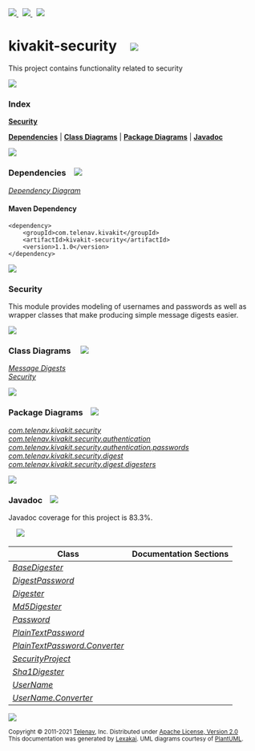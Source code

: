 [//]: # (start-user-text)

<a href="https://www.kivakit.org">
<img src="https://www.kivakit.org/images/web-32.png" srcset="https://www.kivakit.org/images/web-32-2x.png 2x"/>
</a>
&nbsp;
<a href="https://twitter.com/openkivakit">
<img src="https://www.kivakit.org/images/twitter-32.png" srcset="https://www.kivakit.org/images/twitter-32-2x.png 2x"/>
</a>
&nbsp;
<a href="https://kivakit.zulipchat.com">
<img src="https://www.kivakit.org/images/zulip-32.png" srcset="https://www.kivakit.org/images/zulip-32-2x.png 2x"/>
</a>

[//]: # (end-user-text)

# kivakit-security &nbsp;&nbsp; <img src="https://www.kivakit.org/images/lock-32.png" srcset="https://www.kivakit.org/images/lock-32-2x.png 2x"/>

This project contains functionality related to security

<img src="https://www.kivakit.org/images/horizontal-line-512.png" srcset="https://www.kivakit.org/images/horizontal-line-512-2x.png 2x"/>

### Index

[**Security**](#security)  

[**Dependencies**](#dependencies) | [**Class Diagrams**](#class-diagrams) | [**Package Diagrams**](#package-diagrams) | [**Javadoc**](#javadoc)

<img src="https://www.kivakit.org/images/horizontal-line-512.png" srcset="https://www.kivakit.org/images/horizontal-line-512-2x.png 2x"/>

### Dependencies <a name="dependencies"></a> &nbsp;&nbsp; <img src="https://www.kivakit.org/images/dependencies-32.png" srcset="https://www.kivakit.org/images/dependencies-32-2x.png 2x"/>

[*Dependency Diagram*](https://www.kivakit.org/1.1.0/lexakai/kivakit/kivakit-security/documentation/diagrams/dependencies.svg)

#### Maven Dependency

    <dependency>
        <groupId>com.telenav.kivakit</groupId>
        <artifactId>kivakit-security</artifactId>
        <version>1.1.0</version>
    </dependency>

<img src="https://www.kivakit.org/images/horizontal-line-128.png" srcset="https://www.kivakit.org/images/horizontal-line-128-2x.png 2x"/>

[//]: # (start-user-text)

### Security <a name = "security"></a>

This module provides modeling of usernames and passwords as well as wrapper classes that make
producing simple message digests easier.

[//]: # (end-user-text)

<img src="https://www.kivakit.org/images/horizontal-line-128.png" srcset="https://www.kivakit.org/images/horizontal-line-128-2x.png 2x"/>

### Class Diagrams <a name="class-diagrams"></a> &nbsp; &nbsp; <img src="https://www.kivakit.org/images/diagram-40.png" srcset="https://www.kivakit.org/images/diagram-40-2x.png 2x"/>

[*Message Digests*](https://www.kivakit.org/1.1.0/lexakai/kivakit/kivakit-security/documentation/diagrams/diagram-security-digest.svg)  
[*Security*](https://www.kivakit.org/1.1.0/lexakai/kivakit/kivakit-security/documentation/diagrams/diagram-security.svg)

<img src="https://www.kivakit.org/images/horizontal-line-128.png" srcset="https://www.kivakit.org/images/horizontal-line-128-2x.png 2x"/>

### Package Diagrams <a name="package-diagrams"></a> &nbsp;&nbsp; <img src="https://www.kivakit.org/images/box-32.png" srcset="https://www.kivakit.org/images/box-32-2x.png 2x"/>

[*com.telenav.kivakit.security*](https://www.kivakit.org/1.1.0/lexakai/kivakit/kivakit-security/documentation/diagrams/com.telenav.kivakit.security.svg)  
[*com.telenav.kivakit.security.authentication*](https://www.kivakit.org/1.1.0/lexakai/kivakit/kivakit-security/documentation/diagrams/com.telenav.kivakit.security.authentication.svg)  
[*com.telenav.kivakit.security.authentication.passwords*](https://www.kivakit.org/1.1.0/lexakai/kivakit/kivakit-security/documentation/diagrams/com.telenav.kivakit.security.authentication.passwords.svg)  
[*com.telenav.kivakit.security.digest*](https://www.kivakit.org/1.1.0/lexakai/kivakit/kivakit-security/documentation/diagrams/com.telenav.kivakit.security.digest.svg)  
[*com.telenav.kivakit.security.digest.digesters*](https://www.kivakit.org/1.1.0/lexakai/kivakit/kivakit-security/documentation/diagrams/com.telenav.kivakit.security.digest.digesters.svg)

<img src="https://www.kivakit.org/images/horizontal-line-128.png" srcset="https://www.kivakit.org/images/horizontal-line-128-2x.png 2x"/>

### Javadoc <a name="javadoc"></a> &nbsp;&nbsp; <img src="https://www.kivakit.org/images/books-32.png" srcset="https://www.kivakit.org/images/books-32-2x.png 2x"/>

Javadoc coverage for this project is 83.3%.  
  
&nbsp; &nbsp; <img src="https://www.kivakit.org/images/meter-80-96.png" srcset="https://www.kivakit.org/images/meter-80-96-2x.png 2x"/>




| Class | Documentation Sections |
|---|---|
| [*BaseDigester*](https://www.kivakit.org/1.1.0/javadoc/kivakit/kivakit.security/com/telenav/kivakit/security/digest/BaseDigester.html) |  |  
| [*DigestPassword*](https://www.kivakit.org/1.1.0/javadoc/kivakit/kivakit.security/com/telenav/kivakit/security/authentication/passwords/DigestPassword.html) |  |  
| [*Digester*](https://www.kivakit.org/1.1.0/javadoc/kivakit/kivakit.security/com/telenav/kivakit/security/digest/Digester.html) |  |  
| [*Md5Digester*](https://www.kivakit.org/1.1.0/javadoc/kivakit/kivakit.security/com/telenav/kivakit/security/digest/digesters/Md5Digester.html) |  |  
| [*Password*](https://www.kivakit.org/1.1.0/javadoc/kivakit/kivakit.security/com/telenav/kivakit/security/authentication/Password.html) |  |  
| [*PlainTextPassword*](https://www.kivakit.org/1.1.0/javadoc/kivakit/kivakit.security/com/telenav/kivakit/security/authentication/passwords/PlainTextPassword.html) |  |  
| [*PlainTextPassword.Converter*](https://www.kivakit.org/1.1.0/javadoc/kivakit/kivakit.security/com/telenav/kivakit/security/authentication/passwords/PlainTextPassword.Converter.html) |  |  
| [*SecurityProject*](https://www.kivakit.org/1.1.0/javadoc/kivakit/kivakit.security/com/telenav/kivakit/security/SecurityProject.html) |  |  
| [*Sha1Digester*](https://www.kivakit.org/1.1.0/javadoc/kivakit/kivakit.security/com/telenav/kivakit/security/digest/digesters/Sha1Digester.html) |  |  
| [*UserName*](https://www.kivakit.org/1.1.0/javadoc/kivakit/kivakit.security/com/telenav/kivakit/security/authentication/UserName.html) |  |  
| [*UserName.Converter*](https://www.kivakit.org/1.1.0/javadoc/kivakit/kivakit.security/com/telenav/kivakit/security/authentication/UserName.Converter.html) |  |  

[//]: # (start-user-text)



[//]: # (end-user-text)

<img src="https://www.kivakit.org/images/horizontal-line-512.png" srcset="https://www.kivakit.org/images/horizontal-line-512-2x.png 2x"/>

<sub>Copyright &#169; 2011-2021 [Telenav](https://telenav.com), Inc. Distributed under [Apache License, Version 2.0](LICENSE)</sub>  
<sub>This documentation was generated by [Lexakai](https://lexakai.org). UML diagrams courtesy of [PlantUML](https://plantuml.com).</sub>

